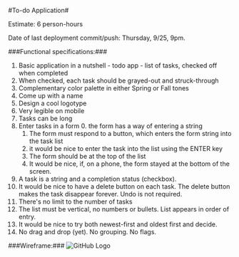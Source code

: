 #To-do Application#

Estimate: 6 person-hours

Date of last deployment commit/push: Thursday, 9/25, 9pm. 

###Functional specifications:###

1. Basic application in a nutshell - todo app - list of tasks, checked off when completed
2. When checked, each task should be grayed-out and struck-through
3. Complementary color palette in either Spring or Fall tones
4. Come up with a name 
5. Design a cool logotype
6. Very legible on mobile
7. Tasks can be long
8. Enter tasks in a form
	0. the form has a way of entering a string
	1. The form must respond to a button, which enters the form string into the task list
	2. it would be nice to enter the task into the list using the ENTER key
	3. The form should be at the top of the list
	4. It would be nice, if, on a phone, the form stayed at the bottom of the screen.
9. A task is a string and a completion status (checkbox). 
10. It would be nice to have a delete button on each task. The delete button makes the task disappear forever. Undo is not required.
11. There's no limit to the number of tasks
12. The list must be vertical, no numbers or bullets. List appears in order of entry.
13. It would be nice to try both newest-first and oldest first and decide.
14. No drag and drop (yet). No grouping. No flags.

###Wireframe:###
![GitHub Logo](/images/logo.png)
